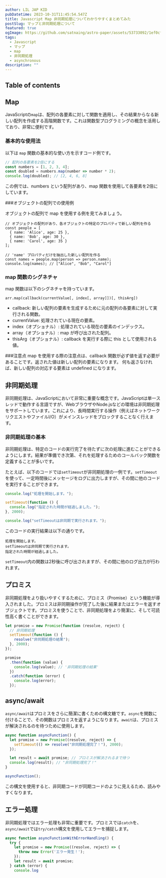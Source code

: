 ```yaml
---
author: LIL JAP KID
pubDatetime: 2023-10-31T11:45:54.547Z
title: Javascript Map 非同期処理についてわかりやすくまとめてみた
postSlug: マップと非同期処理について
featured: true
ogImage: https://github.com/satnaing/astro-paper/assets/53733092/1ef0cf03-8137-4d67-ac81-84a032119e3a
tags:
  - Javascript
  - マップ
  - map
  - 非同期処理
  - asynchronous
description: ""
---
```


## Table of contents

## Map

JavaScriptの`map`は、配列の各要素に対して関数を適用し、その結果からなる新しい配列を作成する高階関数です。これは関数型プログラミングの概念を活用しており、非常に便利です。

### 基本的な使用法

以下は `map` 関数の基本的な使い方を示すコード例です。

```javascript
// 配列の各要素を2倍にする
const numbers = [1, 2, 3, 4];
const doubled = numbers.map(number => number * 2);
console.log(doubled); // [2, 4, 6, 8]
```

この例では、numbers という配列があり、map 関数を使用して各要素を2倍にしています。

###オブジェクトの配列での使用例

オブジェクトの配列で map を使用する例を見てみましょう。

```
// オブジェクトの配列があり、各オブジェクトの特定のプロパティで新しい配列を作る
const people = [
  { name: 'Alice', age: 25 },
  { name: 'Bob', age: 30 },
  { name: 'Carol', age: 35 }
];

// 'name' プロパティだけを抽出した新しい配列を作る
const names = people.map(person => person.name);
console.log(names); // ["Alice", "Bob", "Carol"]

```

### map 関数のシグネチャ

map 関数は以下のシグネチャを持っています。

```
arr.map(callback(currentValue[, index[, array]])[, thisArg])
```

- callback: 新しい配列の要素を生成するために元の配列の各要素に対して実行される関数。
- currentValue: 処理されている現在の要素。
- index（オプショナル）: 処理されている現在の要素のインデックス。
- array（オプショナル）: map が呼び出された配列。
- thisArg（オプショナル）: callback を実行する際に this として使用される値。

###注意点
map を使用する際の注意点は、callback 関数が必ず値を返す必要があることです。返された値は新しい配列の要素になります。
何も返さなければ、新しい配列の対応する要素は undefined になります。

## 非同期処理

非同期処理は、JavaScriptにおいて非常に重要な概念です。JavaScriptは単一スレッドで動作する言語ですが、WebブラウザやNode.jsなどの環境は非同期処理をサポートしています。これにより、長時間実行する操作（例えばネットワークリクエストやファイルI/O）がメインスレッドをブロックすることなく行えます。

### 非同期処理の基本

非同期処理は、特定のコードの実行完了を待たずに次の処理に進むことができるようにします。結果が準備でき次第、それを処理するためのコールバック関数を定義することが多いです。

たとえば、以下のコードでは`setTimeout`が非同期処理の一例です。`setTimeout`を使って、一定時間後にメッセージをログに出力しますが、その間に他のコードを実行することができます。

```javascript
console.log("処理を開始します。");

setTimeout(function () {
  console.log("指定された時間が経過しました。");
}, 2000);

console.log("setTimeoutは非同期で実行されます。");
```

このコードの実行結果は以下の通りです。

```
処理を開始します。
setTimeoutは非同期で実行されます。
指定された時間が経過しました。
```

`setTimeout`内の関数は2秒後に呼び出されますが、その間に他のログ出力が行われます。

## プロミス

非同期処理をより扱いやすくするために、プロミス（Promise）という機能が導入されました。プロミスは非同期操作が完了した後に結果またはエラーを返すオブジェクトです。プロミスを使うことで、非同期処理をより簡潔に、そして可読性高く書くことができます。

```javascript
let promise = new Promise(function (resolve, reject) {
  // 非同期処理
  setTimeout(function () {
    resolve("非同期処理の結果");
  }, 2000);
});

promise
  .then(function (value) {
    console.log(value); // '非同期処理の結果'
  })
  .catch(function (error) {
    console.log(error);
  });
```

## async/await

`async/await`はプロミスをさらに簡潔に書くための構文糖です。`async`を関数に付けることで、その関数はプロミスを返すようになります。`await`は、プロミスが解決されるのを待つために使用します。

```javascript
async function asyncFunction() {
  let promise = new Promise((resolve, reject) => {
    setTimeout(() => resolve("非同期処理完了！"), 2000);
  });

  let result = await promise; // プロミスが解決されるまで待つ
  console.log(result); // "非同期処理完了！"
}

asyncFunction();
```

この構文を使用すると、非同期コードが同期コードのように見えるため、読みやすくなります。

## エラー処理

非同期処理ではエラー処理も非常に重要です。プロミスでは`catch`を、`async/await`では`try/catch`構文を使用してエラーを捕捉します。

```javascript
async function asyncFunctionWithErrorHandling() {
  try {
    let promise = new Promise((resolve, reject) => {
      throw new Error('エラー発生！');
    });
    let result = await promise;
  } catch (error) {
    console.log
```
